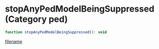 # stopAnyPedModelBeingSuppressed (Category ped)

```js
function stopAnyPedModelBeingSuppressed(): void
```

[filename](stopAnyPedModelBeingSuppressed_m.md ':include')